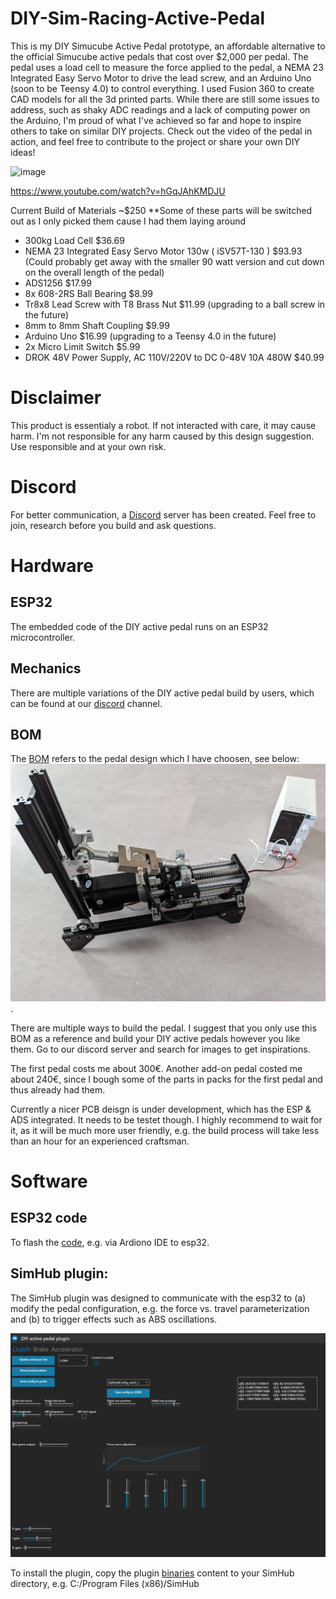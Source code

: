 

# DIY-Sim-Racing-Active-Pedal
This is my DIY Simucube Active Pedal prototype, an affordable alternative to the official Simucube active pedals that cost over $2,000 per pedal. The pedal uses a load cell to measure the force applied to the pedal, a NEMA 23 Integrated Easy Servo Motor to drive the lead screw, and an Arduino Uno (soon to be Teensy 4.0) to control everything. I used Fusion 360 to create CAD models for all the 3d printed parts. While there are still some issues to address, such as shaky ADC readings and a lack of computing power on the Arduino, I'm proud of what I've achieved so far and hope to inspire others to take on similar DIY projects. Check out the video of the pedal in action, and feel free to contribute to the project or share your own DIY ideas!

![image](https://user-images.githubusercontent.com/17485523/231913569-695fcab1-f0bb-4af6-8d90-b1bfaece13bc.png)

https://www.youtube.com/watch?v=hGqJAhKMDJU

Current Build of Materials ~$250 **Some of these parts will be switched out as I only picked them cause I had them laying around
- 300kg Load Cell $36.69 
- NEMA 23 Integrated Easy Servo Motor 130w ( iSV57T-130 ) $93.93 (Could probably get away with the smaller 90 watt version and cut down on the overall length of the pedal)
- ADS1256 $17.99
- 8x 608-2RS Ball Bearing $8.99
- Tr8x8 Lead Screw with T8 Brass Nut $11.99 (upgrading to a ball screw in the future)
- 8mm to 8mm Shaft Coupling $9.99
- Arduino Uno $16.99 (upgrading to a Teensy 4.0 in the future)
- 2x Micro Limit Switch $5.99
- DROK 48V Power Supply, AC 110V/220V to DC 0-48V 10A 480W $40.99


# Disclaimer
This product is essentialy a robot. If not interacted with care, it may cause harm.
I'm not responsible for any harm caused by this design suggestion. Use responsible and at your own risk.  


# Discord
For better communication, a [Discord](https://discord.gg/j8QhD5hCv7) server has been created. 
Feel free to join, research before you build and ask questions.


# Hardware
## ESP32
The embedded code of the DIY active pedal runs on an ESP32 microcontroller. 

## Mechanics
There are multiple variations of the DIY active pedal build by users, which can be found at our [discord](https://discord.gg/j9K5vUuT) channel.   

## BOM
The [BOM](BOM.md) refers to the pedal design which I have choosen, see below:
![image](Images/Build_1.jpg).

There are multiple ways to build the pedal. I suggest that you only use this BOM as a reference and build your DIY active pedals however you like them. Go to our discord server and search for images to get inspirations.

The first pedal costs me about 300€. Another add-on pedal costed me about 240€, since I bough some of the parts in packs for the first pedal and thus already had them. 

Currently a nicer PCB deisgn is under development, which has the ESP & ADS integrated. It needs to be testet though. I highly recommend to wait for it, as it will be much more user friendly, e.g. the build process will take less than an hour for an experienced craftsman. 

  
# Software

## ESP32 code
To flash the [code](Arduino/Esp32/Main), e.g. via Ardiono IDE to esp32. 

## SimHub plugin:
The SimHub plugin was designed to communicate with the esp32 to (a) modify the pedal configuration, e.g. the force vs. travel parameterization and (b) to trigger effects such as ABS oscillations.  

![image](SimHubPlugin/Images/SimHubPluginOverview.png)

To install the plugin, copy the plugin [binaries](SimHubPlugin/bin) content to your SimHub directory, e.g. C:/Program Files (x86)/SimHub
